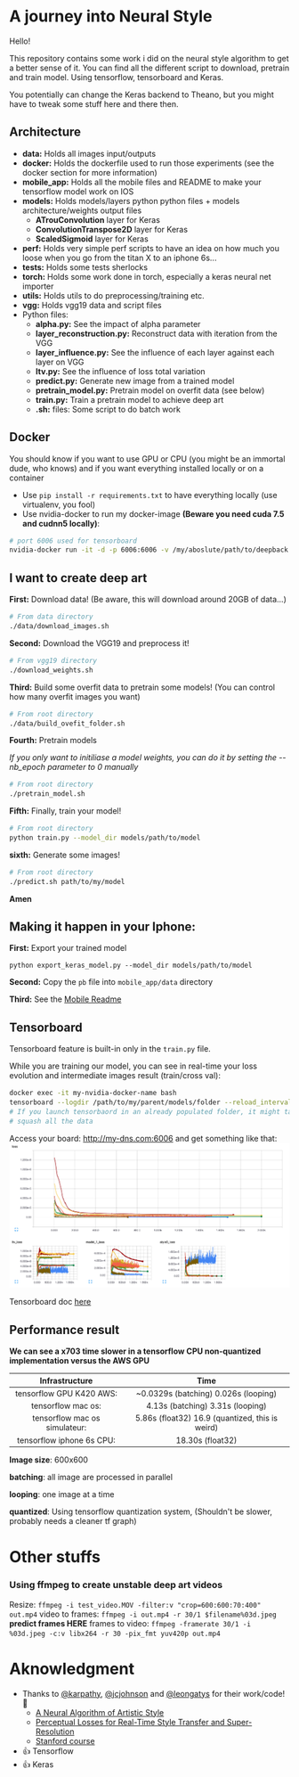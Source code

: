 # A journey into Neural Style
Hello!

This repository contains some work i did on the neural style algorithm to get a better sense of it.
You can find all the different script to download, pretrain and train model. Using tensorflow, tensorboard and Keras.

You potentially can change the Keras backend to Theano, but you might have to tweak some stuff here and there then.

## Architecture
- **data:** Holds all images input/outputs
- **docker:** Holds the dockerfile used to run those experiments (see the docker section for more information)
- **mobile_app:** Holds all the mobile files and README to make your tensorflow model work on IOS
- **models:** Holds models/layers python python files + models architecture/weights output files
  - **ATrouConvolution** layer for Keras
  - **ConvolutionTranspose2D** layer for Keras
  - **ScaledSigmoid** layer for Keras
- **perf:** Holds very simple perf scripts to have an idea on how much you loose when you go from the titan X to an iphone 6s...
- **tests:** Holds some tests sherlocks
- **torch:** Holds some work done in torch, especially a keras neural net importer
- **utils:** Holds utils to do preprocessing/training etc.
- **vgg:** Holds vgg19 data and script files
- Python files:
  - **alpha.py:** See the impact of alpha parameter
  - **layer_reconstruction.py:** Reconstruct data with iteration from the VGG
  - **layer_influence.py:** See the influence of each layer against each layer on VGG
  - **ltv.py:** See the influence of loss total variation
  - **predict.py:** Generate new image from a trained model
  - **pretrain_model.py:** Pretrain model on overfit data (see below)
  - **train.py:** Train a pretrain model to achieve deep art
  - **.sh:** files: Some script to do batch work

## Docker
You should know if you want to use GPU or CPU (you might be an immortal dude, who knows) and if you want everything installed locally or on a container
- Use `pip install -r requirements.txt` to have everything locally (use virtualenv, you fool)
- Use nvidia-docker to run my docker-image **(Beware you need cuda 7.5 and cudnn5 locally)**:
```bash
# port 6006 used for tensorboard
nvidia-docker run -it -d -p 6006:6006 -v /my/aboslute/path/to/deepback:/root/deepback --name deepback morgangiraud/dlsak
```

## I want to create deep art
**First:** Download data! (Be aware, this will download around 20GB of data...)
```bash
# From data directory
./data/download_images.sh
```

**Second:** Download the VGG19 and preprocess it!
```bash
# From vgg19 directory
./download_weights.sh
```

**Third:** Build some overfit data to pretrain some models! (You can control how many overfit images you want)
```bash
# From root directory
./data/build_ovefit_folder.sh
```

**Fourth:** Pretrain models

*If you only want to initiliase a model weights, you can do it by setting the --nb_epoch parameter to 0 manually*
```bash
# From root directory
./pretrain_model.sh
```

**Fifth:** Finally, train your model!
```bash
# From root directory
python train.py --model_dir models/path/to/model
```

**sixth:** Generate some images!
```bash
# From root directory
./predict.sh path/to/my/model
```
**Amen**

## Making it happen in your Iphone:
**First:** Export your trained model
```
python export_keras_model.py --model_dir models/path/to/model
```

**Second:** Copy the `pb` file into `mobile_app/data` directory

**Third:** See the [Mobile Readme](mobile_app)

## Tensorboard
Tensorboard feature is built-in only in the `train.py` file.

While you are training our model, you can see in real-time your loss evolution and intermediate images result (train/cross val):
```bash
docker exec -it my-nvidia-docker-name bash
tensorboard --logdir /path/to/my/parent/models/folder --reload_interval 20
# If you launch tensorbaord in an already populated folder, it might take time before it can 
# squash all the data
```
Access your board: http://my-dns.com:6006 and get something like that:
![Tensorboard](screenshot-tensorboard.png)

Tensorboard doc [here](https://www.tensorflow.org/versions/r0.9/how_tos/summaries_and_tensorboard/index.html)

## Performance result
**We can see a x703 time slower in a tensorflow CPU non-quantized implementation versus the AWS GPU**

| Infrastructure | Time |
|:--:|:--:|
| tensorflow GPU K420 AWS: | ~0.0329s (batching) 0.026s (looping) | 
| tensorflow mac os:  | 4.13s (batching) 3.31s (looping) |
| tensorflow mac os simulateur:  | 5.86s (float32) 16.9 (quantized, this is weird) |
| tensorflow iphone 6s CPU: | 18.30s (float32) |

**Image size**: 600x600

**batching**: all image are processed in parallel

**looping**: one image at a time

**quantized**: Using tensorflow quantization system, (Shouldn't be slower, probably needs a cleaner tf graph)

# Other stuffs
### Using ffmpeg to create unstable deep art videos
Resize: `ffmpeg -i test_video.MOV -filter:v "crop=600:600:70:400" out.mp4`
video to frames: `ffmpeg -i out.mp4 -r 30/1 $filename%03d.jpeg`
**predict frames HERE**
frames to video: `ffmpeg -framerate 30/1 -i %03d.jpeg -c:v libx264 -r 30 -pix_fmt yuv420p out.mp4`

# Aknowledgment
- Thanks to [@karpathy](https://github.com/karpathy), [@jcjohnson](https://github.com/jcjohnson) and [@leongatys](https://github.com/leongatys) for their work/code! :beers:
  - [A Neural Algorithm of Artistic Style](https://arxiv.org/abs/1508.06576)
  - [Perceptual Losses for Real-Time Style Transfer and Super-Resolution](http://arxiv.org/abs/1603.08155)
  - [Stanford course](http://cs231n.stanford.edu/)
- :+1: Tensorflow
- :+1: Keras